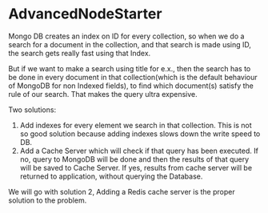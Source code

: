 # AdvancedNodeStarter
Mongo DB creates an index on ID for every collection, so when we do a search for a document in the collection, and that search is made using ID, the search gets really fast using that Index.

But if we want to make a search using title for e.x., then the search has to be done in every document in that collection(which is the default behaviour of MongoDB for non Indexed fields), to find which document(s) satisfy the rule of our search. That makes the query ultra expensive.

Two solutions:
1) Add indexes for every element we search in that collection. This is not so good solution because adding indexes slows down the write speed to DB.
2) Add a Cache Server which will check if that query has been executed. If no, query to MongoDB will be done and then the results of that query will be saved to Cache Server. If yes, results from cache server will be returned to application, without querying the Database.

We will go with solution 2, Adding a Redis cache server is the proper solution to the problem.